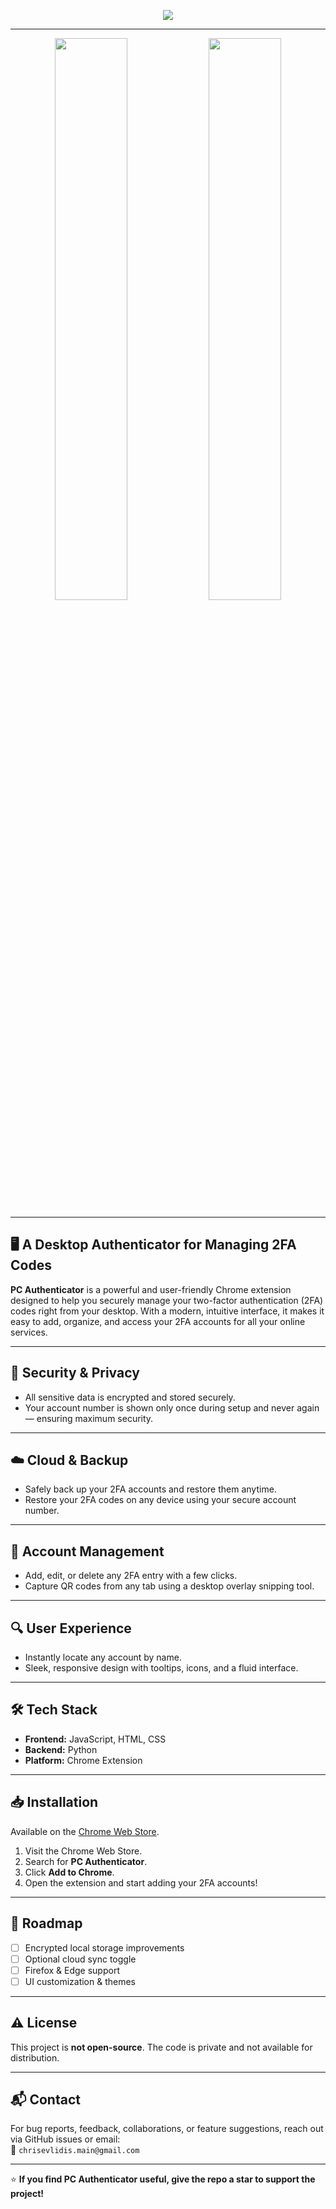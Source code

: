 <p align="center">
  <img src="https://easyfiles.cc/2025/5/6370b0a4-4169-4122-8bd1-27c4671fc8c8/Add%20a%20heading%20(2)-Photoroom.png"/>
</p>

---

<p align="center">
  <img src="https://lh3.googleusercontent.com/mMMvBZGGKQDmpIL6JyeXmKsdpvgL7RprS1Af4jvK0cj76P9gk1gm61kODb2jZD82cbAC8gL65lpfxhHrubhqbnC5QHU=s1280-w1280-h800" width="48%" />
  <img src="https://lh3.googleusercontent.com/0aCc3T6nP2aywqzfELHONx6BvQBoPRphub0O5ksP0clZ009T0bhDaI6_WNwkdr61FNwZcIZngNEYN6OaGIvv7gpxGGU=s1280-w1280-h800" width="48%" />
</p>

---

## 🖥️ A Desktop Authenticator for Managing 2FA Codes

**PC Authenticator** is a powerful and user-friendly Chrome extension designed to help you securely manage your two-factor authentication (2FA) codes right from your desktop. With a modern, intuitive interface, it makes it easy to add, organize, and access your 2FA accounts for all your online services.

---

## 🔐 Security & Privacy

- All sensitive data is encrypted and stored securely.
- Your account number is shown only once during setup and never again — ensuring maximum security.

---

## ☁️ Cloud & Backup

- Safely back up your 2FA accounts and restore them anytime.
- Restore your 2FA codes on any device using your secure account number.

---

## 📱 Account Management

- Add, edit, or delete any 2FA entry with a few clicks.
- Capture QR codes from any tab using a desktop overlay snipping tool.

---

## 🔍 User Experience

- Instantly locate any account by name.
- Sleek, responsive design with tooltips, icons, and a fluid interface.

---

## 🛠 Tech Stack

- **Frontend:** JavaScript, HTML, CSS  
- **Backend:** Python  
- **Platform:** Chrome Extension

---

## 📥 Installation

Available on the [Chrome Web Store](https://chromewebstore.google.com/detail/authenticator-for-pc/ppkkcfblhfgmdmefkmkoomenhgecbemi?authuser=0&hl=en).

1. Visit the Chrome Web Store.
2. Search for **PC Authenticator**.
3. Click **Add to Chrome**.
4. Open the extension and start adding your 2FA accounts!

---

## 🧭 Roadmap

- [ ] Encrypted local storage improvements
- [ ] Optional cloud sync toggle
- [ ] Firefox & Edge support
- [ ] UI customization & themes

---

## ⚠️ License

This project is **not open-source**. The code is private and not available for distribution.

---

## 📬 Contact

For bug reports, feedback, collaborations, or feature suggestions, reach out via GitHub issues or email:  
📧 `chrisevlidis.main@gmail.com`

---

⭐ **If you find PC Authenticator useful, give the repo a star to support the project!**
